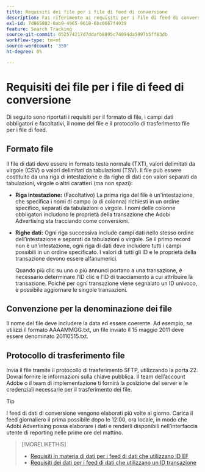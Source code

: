 ```yaml
---
title: Requisiti dei file per i file di feed di conversione
description: Fai riferimento ai requisiti per i file di feed di conversione.
exl-id: 7d865802-0ab9-4965-9618-6bc0667f4939
feature: Search Tracking
source-git-commit: 052574217d7ddafb8895c74094da5997b5ff83db
workflow-type: tm+mt
source-wordcount: '359'
ht-degree: 0%

---
```


# Requisiti dei file per i file di feed di conversione

Di seguito sono riportati i requisiti per il formato di file, i campi dati obbligatori e facoltativi, il nome del file e il protocollo di trasferimento file per i file di feed.

## Formato file

Il file di dati deve essere in formato testo normale (TXT), valori delimitati da virgole (CSV) o valori delimitati da tabulazioni (TSV). Il file può essere costituito da una riga di intestazione e da righe di dati con valori separati da tabulazioni, virgole o altri caratteri (ma non spazi):

* **Riga intestazione:** (Facoltativo) La prima riga del file è un&#39;intestazione, che specifica i nomi di campo (o di colonna) richiesti in un ordine specifico, separati da tabulazioni o virgole. I nomi delle colonne obbligatori includono le proprietà della transazione che Adobi Advertising sta tracciando come conversioni.

* **Righe dati:** Ogni riga successiva include campi dati nello stesso ordine dell’intestazione e separati da tabulazioni o virgole. Se il primo record non è un&#39;intestazione, ogni riga di dati deve includere tutti i campi possibili in un ordine specificato. I valori di tutti gli ID e le proprietà della transazione devono essere alfanumerici.

  Quando più clic su uno o più annunci portano a una transazione, è necessario determinare l’ID clic e l’ID di tracciamento a cui attribuire la transazione. Poiché per ogni transazione viene segnalato un ID univoco, è possibile aggiornare le singole transazioni.

## Convenzione per la denominazione dei file

Il nome del file deve includere la data ed essere coerente. Ad esempio, se utilizzi il formato AAAAMMGG.txt, un file inviato il 15 maggio 2011 deve essere denominato 20110515.txt.

## Protocollo di trasferimento file

Invia il file tramite il protocollo di trasferimento SFTP, utilizzando la porta 22. Dovrai fornire le informazioni sulla chiave pubblica.  Il team dell’account Adobe o il team di implementazione ti fornirà la posizione del server e le credenziali necessarie per il trasferimento dei file.

>[!TIP]
>
>I feed di dati di conversione vengono elaborati più volte al giorno. Carica il feed giornaliero il prima possibile dopo le 12:00, ora locale, in modo che Adobi Advertising possa elaborare i dati e renderli disponibili nell’interfaccia utente di reporting nelle prime ore del mattino.

>[!MORELIKETHIS]
>
>* [Requisiti in materia di dati per i feed di dati che utilizzano ID EF](/help/search-social-commerce/tracking/feed-ef-id-data-requirements.md)
>* [Requisiti dei dati per i feed di dati che utilizzano un ID transazione](/help/search-social-commerce/tracking/feed-transaction-id-data-requirements.md)
